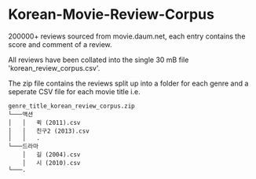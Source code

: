 # Korean-Movie-Review-Corpus
200000+ reviews sourced from movie.daum.net, each entry contains the score and comment of a review.

All reviews have been collated into the single 30 mB file 'korean_review_corpus.csv'.

The zip file contains the reviews split up into a folder for each genre and a seperate CSV file for each movie title i.e.


```
genre_title_korean_review_corpus.zip
└───액션
│   │   퀵 (2011).csv
│   │   친구2 (2013).csv
│   │   .
└───드라마
    │   길 (2004).csv
    │   시 (2010).csv
└───.

```
